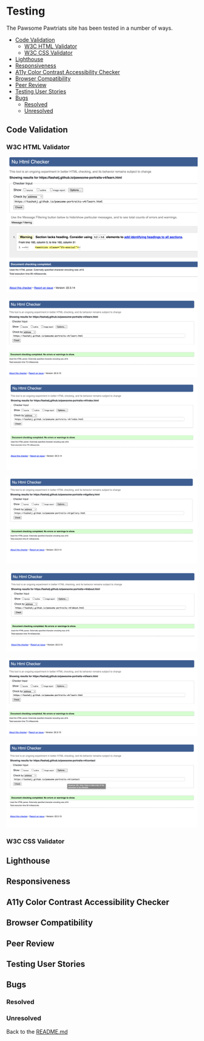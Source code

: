 # Testing 

The Pawsome Pawtriats site has been tested in a number of ways.

- [Code Validation](#code-validation)
    - [W3C HTML Validator](#w3c-html-validator) 
    - [W3C CSS Validator](#w3c-css-validator)
- [Lighthouse](#lighthouse)
- [Responsiveness](#responsiveness)
- [A11y Color Contrast Accessibility Checker](#a11y-color-contrast-accessibility-checker)
- [Browser Compatibility](#browser-compatibility)
- [Peer Review](#peer-review)
- [Testing User Stories](#testing-user-stories)
- [Bugs](#bugs)
    - [Resolved](#resolved)
    - [Unresolved](#unresolved)


## Code Validation 

### W3C HTML Validator

![W3C Validator test result](assets/readme-images/W3C/learn-warning.png)

![W3C Validator test result](assets/readme-images/W3C/WC3-learn.png)

![W3C Validator test result](assets/readme-images/W3C/W3C-index.png)

![W3C Validator test result](assets/readme-images/W3C/WC3-gallery.png)

![W3C Validator test result](assets/readme-images/W3C/W3C-about.png)

![W3C Validator test result](assets/readme-images/W3C/WC3-learn.png)

![W3C Validator test result](assets/readme-images/W3C/W3C-contact.png)





### W3C CSS Validator 

## Lighthouse 

## Responsiveness 

## A11y Color Contrast Accessibility Checker

## Browser Compatibility

## Peer Review

## Testing User Stories 

## Bugs

### Resolved

### Unresolved
Back to the [README.md](./README.md#testing)